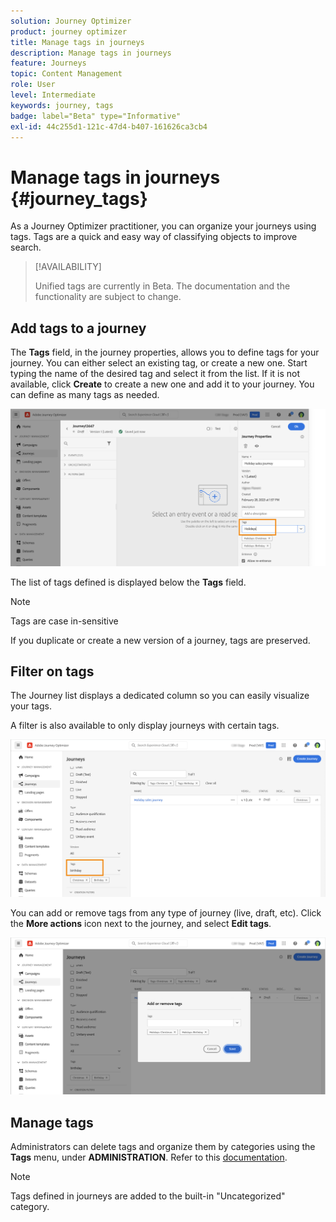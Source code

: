 ```yaml
---
solution: Journey Optimizer
product: journey optimizer
title: Manage tags in journeys
description: Manage tags in journeys
feature: Journeys
topic: Content Management
role: User
level: Intermediate
keywords: journey, tags
badge: label="Beta" type="Informative"
exl-id: 44c255d1-121c-47d4-b407-161626ca3cb4
---
```

# Manage tags in journeys {#journey_tags}

As a Journey Optimizer practitioner, you can organize your journeys using tags. Tags are a quick and easy way of classifying objects to improve search.

>[!AVAILABILITY]
>
> Unified tags are currently in Beta. The documentation and the functionality are subject to change.

## Add tags to a journey

The **Tags** field, in the journey properties, allows you to define tags for your journey. You can either select an existing tag, or create a new one. Start typing the name of the desired tag and select it from the list. If it is not available, click **Create** to create a new one and add it to your journey. You can define as many tags as needed.

![](assets/tags1.png)

The list of tags defined is displayed below the **Tags** field. 

>[!NOTE]
>
> Tags are case in-sensitive
> 
> If you duplicate or create a new version of a journey, tags are preserved.

## Filter on tags

The Journey list displays a dedicated column so you can easily visualize your tags. 

A filter is also available to only display journeys with certain tags.

![](assets/tags2.png)

You can add or remove tags from any type of journey (live, draft, etc). Click the **More actions** icon next to the journey, and select **Edit tags**. 

![](assets/tags3.png)

## Manage tags

Administrators can delete tags and organize them by categories using the **Tags** menu, under **ADMINISTRATION**. Refer to this [documentation](https://experienceleague.adobe.com/docs/experience-platform/administrative-tags/overview.html). 

>[!NOTE]
>
> Tags defined in journeys are added to the built-in "Uncategorized" category.
